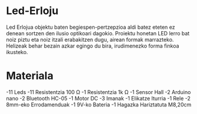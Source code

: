 # Led-Erloju
 Led Erlojua objektu baten begiespen-pertzepzioa aldi batez eteten ez denean sortzen den ilusio optikoari dagokio.  Proiektu honetan LED lerro bat noiz piztu eta noiz itzali erabakitzen dugu, airean formak marrazteko. Helizeak behar bezain azkar egingo du bira, irudimenezko forma finkoa ikusteko. 

# Materiala
 -11 Leds
 -11 Resistentzia 100 Ω 
 -1 Resistentzia 1k Ω
 -1 Sensor Hall 
 -2 Arduino nano
 -2 Bluetooth HC-05
 -1 Motor DC 
 -3 Imanak
 -1 Elikatze Iturria
 -1 Rele 
 -2 8mm-eko Errodamenduak
 -1 9V-ko Bateria
 -1 Hagazka Hariztatuta M8,20cm
 
 
